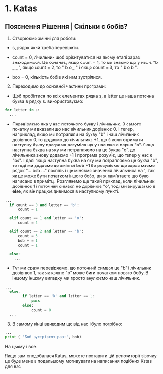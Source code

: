 # 1. Katas

## Пояснення Рішення | Скільки є бобів?

1. Створюємо змінні для роботи:

  - s, рядок який треба перевірити.

  - count = 0, лічильник щоб орієнтуватися на якому етапі зараз знаходимося. Це означає, якщо сount = 1, то ми знаємо що у нас є "b _ _ ", якщо сount = 2, то " b o _ " і якщо сount = 3, то " b o b ".

  - bob = 0, кількість бобів які нам зустрілися.

2. Переходимо до основної частини програми:

  - Щоб пробігтися по всіх елементах рядка s, а letter це наша поточна буква в рядку s. використовуємо:

```python
for letter in s:
  ...
```

  - Перевіряємо яка у нас поточного букву і лічильник. З самого початку ми вказали що нас лічильник дорівнює 0. І тепер, наприклад, якщо ми потрапили на букву "b" і наш лічильник дорівнює 0, то додаємо до лічильника +1, що б коли отримати наступну букву програма розуміла що у нас вже є перша "b". Якщо наступна буква на яку ми потрапляємо на це буква "o", до лічильника знову додаємо +1 і програма розуміє, що тепер у нас є "bo". І далі якщо наступна буква на яку ми потрапляємо це буква "b", то тоді ми додаємо до змінної bob +1 бо розуміємо що зараз маємо рядок "... bob ..." поспіль і ще міняємо значення лічильника на 1, так як це може бути початком іншого бобо, ви ж пам'ятаєте що було написано в примітці. Розглянемо ще такий приклад, коли лічильник дорівнює 1 і поточний символ не дорівнює "o", тоді ми вирушаємо в __else__, як він працює дивимося в наступному пункті.

```python
...
  if count == 0 and letter == 'b':
      count = 1

  elif count == 1 and letter == 'o':
      count = 2

  elif count == 2 and letter == 'b':
      count = 3
      bob + = 1
      count = 1

  else:
    ...
```
  - Тут ми сразу перевіряємо, що поточний символ це "b" і лічильник дорівнює 1, так як кожне "b" може бити початком нового бобу. В іншому іншому випадку ми просто анулюємо наш лічильник.

```python
...
  else:
        if letter == 'b' and letter == 1:
            pass
        else:
            count = 0
  ...
```

3. В самому кінці ввиводим що від нас і було потрібно:
```python
...
print ( 'Боб зустрівсяя раз:', bob)
```

На цьому і все.

Якщо вам сподобалася Katas, можете поставити цій репозиторії зірочку це буде мене в подальшому мотивувати на написання подібних Katas для вас

